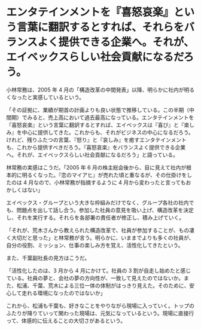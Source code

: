 # エンタテインメントを『喜怒哀楽』という言葉に翻訳するとすれば、それらをバランスよく提供できる企業へ。それが、エイベックスらしい社会貢献になるだろう。

小林常務は、2005 年 4 月の「構造改革の中間発表」以降、明らかに社内が明るくなったと実感しているという。

「その証拠に、業績が期首の計画よりも良い状態で推移している。この半期（中間期）でみると、売上高において過去最高になっている。エンタテインメントを『喜怒哀楽』という言葉に翻訳するとすれば、エイベックスは『喜び』と『楽しみ』を中心に提供してきた。これからも、それがビジネスの中心になるだろう。けれど、残りふたつの言葉、『怒り』と『哀しみ』を癒すエンタテインメントも、これから提供すべきだろう。『喜怒哀楽』をバランスよく提供できる企業へ。それが、エイベックスらしい社会貢献になるだろう」と語っている。

林常務の実感はこうだ。「2005 年 6 月の株主総会後から、目に見えて社内が根本的に明るくなった。『恋のマイアヒ』が売れた頃と重なるが、その仕掛けをしたのは 4 月なので、小林常務が指摘するように 4 月から変わったと言ってもおかしくはない」

エイベックス・グループという大きな枠組みだけでなく、グループ各社の社内でも、問題点を出して話し合う。参加した社員の意見を吸い上げ、構造改革を決定し、それを実行する。それらを各部署の責任者が修正し、積み上げていく。

「それが、荒木さんから教えられた構造改革で、社員が参加することが、もの凄く大切だと思った」と林常務が言う。明らかに、いままでよりも多くの社員が、自分の役割、ミッション、仕事の楽しみ方を覚え、活性化してきたという。

また、千葉副社長の見方はこうだ。

「活性化したのは、3 月から 4 月にかけて。社員の 3 割が自走し始めたと感じている。社員の夢と、会社の夢の方向性が、一致して見えたのではないか。また、松浦、千葉、荒木による三位一体の体制がはっきり見えた。そのために、安心して走れる環境になったのではないか」

これから、松浦も千葉も、好きなことをやりながら現場に入っていく。トップのふたりが降りていって関わった現場は、元気になっているという。現場に直接行って、体感的に伝えることの大切さがあるという。
